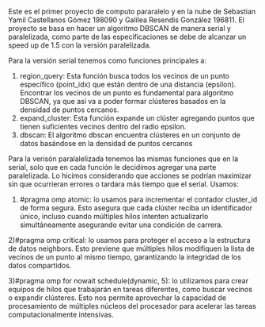 Este es el primer proyecto de computo pararalelo y en la nube de Sebastian Yamil Castellanos Gómez 198090 y Galilea Resendis González 196811. El proyecto se basa en hacer un algoritmo DBSCAN de manera serial y paralelizada, como parte de las especificaciones se debe de alcanzar un speed up de 1.5 con la versión paralelizada. 

Para la versión serial tenemos como funciones principales a: 
1) region_query: Esta función busca todos los vecinos de un punto específico (point_idx) que están dentro de una distancia (epsilon). Encontrar los vecinos de un punto es fundamental para algoritmo DBSCAN, ya que así va a poder formar clústeres basados en la densidad de puntos cercanos.
2) expand_cluster: Esta función expande un clúster agregando puntos que tienen suficientes vecinos dentro del radio epsilon.
3) dbscan: El algoritmo dbscan encuentra clústeres en un conjunto de datos basándose en la densidad de puntos cercanos

Para la verisón paralalelizada tenemos las mismas funciones que en la serial, solo que en cada función le decidimos agregar una parte paralelizada. Lo hicimos considerando que acciones se podrían maximizar sin que ocurrieran errores o tardara más tiempo que el serial.
Usamos: 
1) #pragma omp atomic: lo usamos para incrementar el contador cluster_id de forma segura. Esto asegura que cada clúster reciba un identificador único, incluso cuando múltiples hilos intenten actualizarlo simultáneamente asegurando evitar una condición de carrera. 

2)#pragma omp critical: lo usamos para proteger el acceso a la estructura de datos neighbors. Esto previene que múltiples hilos modifiquen la lista de vecinos de un punto al mismo tiempo, garantizando la integridad de los datos compartidos.

3)#pragma omp for nowait schedule(dynamic, 5): lo utilizamos para crear equipos de hilos que trabajarán en tareas diferentes, como buscar vecinos o expandir clústeres. Esto nos permite aprovechar la capacidad de procesamiento de múltiples núcleos del procesador para acelerar las tareas computacionalmente intensivas.

